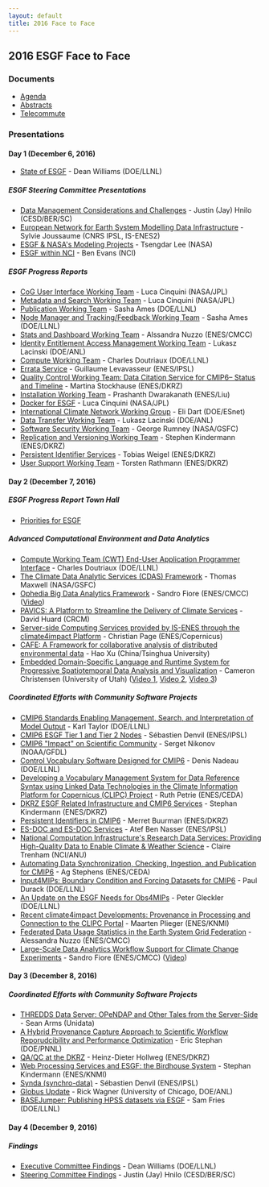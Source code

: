 ```yaml
---
layout: default
title: 2016 Face to Face
---
```


## 2016 ESGF Face to Face

### Documents

* [Agenda][agenda]
* [Abstracts][abstracts]
* [Telecommute][telecommute]

### Presentations

#### Day 1 (December 6, 2016)

* [State of ESGF]({{site.esgf-media}}/2016-F2F/6-12-2016/F2F-2016-State_of_ESGF.pdf) - Dean Williams (DOE/LLNL)

##### ESGF Steering Committee Presentations

* [Data Management Considerations and Challenges]({{site.esgf-media}}/2016-F2F/6-12-2016/sponsors/F2F-2016-DOE.pdf) - Justin (Jay) Hnilo (CESD/BER/SC)
* [European Network for Earth System Modelling Data Infrastructure]({{site.esgf-media}}/2016-F2F/6-12-2016/sponsors/F2F-2016-ISENES.pdf) - Sylvie Joussaume (CNRS IPSL, IS-ENES2)
* [ESGF & NASA's Modeling Projects]({{site.esgf-media}}/2016-F2F/6-12-2016/sponsors/F2F-2016-NASA.pdf) - Tsengdar Lee (NASA)
* [ESGF within NCI]({{site.esgf-media}}/2016-F2F/6-12-2016/sponsors/F2F-2016-NCI.pdf) - Ben Evans (NCI)

##### ESGF Progress Reports

* [CoG User Interface Working Team]({{site.esgf-media}}/2016-F2F/6-12-2016/progress_reports/F2F-2016-UI.pdf) - Luca Cinquini (NASA/JPL)
* [Metadata and Search Working Team]({{site.esgf-media}}/2016-F2F/6-12-2016/progress_reports/F2F-2016-Search.pdf) - Luca Cinquini (NASA/JPL)
* [Publication Working Team]({{site.esgf-media}}/2016-F2F/6-12-2016/progress_reports/F2F-2016-Publication.pdf) - Sasha Ames (DOE/LLNL)
* [Node Manager and Tracking/Feedback Working Team]({{site.esgf-media}}/2016-F2F/6-12-2016/progress_reports/F2F-2016-Node_Manager.pdf) - Sasha Ames (DOE/LLNL)
* [Stats and Dashboard Working Team]({{site.esgf-media}}/2016-F2F/6-12-2016/progress_reports/F2F-2016-Dashboard.pdf) - Alssandra Nuzzo (ENES/CMCC)
* [Identity Entitlement Access Management Working Team]({{site.esgf-media}}/2016-F2F/6-12-2016/progress_reports/F2F-2016-IDEA.pdf) - Lukasz Lacinski (DOE/ANL)
* [Compute Working Team]({{site.esgf-media}}/2016-F2F/6-12-2016/progress_reports/F2F-2016-Compute.pdf) - Charles Doutriaux (DOE/LLNL)
* [Errata Service]({{site.esgf-media}}/2016-F2F/6-12-2016/projects/F2F-2016-CMIP6_Errata_Service.pdf) - Guillaume Levavasseur (ENES/IPSL)
* [Quality Control Working Team: Data Citation Service for CMIP6– Status and Timeline]({{site.esgf-media}}/2016-F2F/6-12-2016/progress_reports/F2F-2016-Quality_Control.pdf) - Martina Stockhause (ENES/DKRZ)
* [Installation Working Team]({{site.esgf-media}}/2016-F2F/6-12-2016/progress_reports/F2F-2016-Installation.pdf) - Prashanth Dwarakanath (ENES/Liu)
* [Docker for ESGF]({{site.esgf-media}}/2016-F2F/6-12-2016/progress_reports/F2F-2016-Docker.pdf) - Luca Cinquini (NASA/JPL)
* [International Climate Network Working Group]({{site.esgf-media}}/2016-F2F/6-12-2016/progress_reports/F2F-2016-ICNWG.pdf) - Eli Dart (DOE/ESnet)
* [Data Transfer Working Team]({{site.esgf-media}}/2016-F2F/6-12-2016/progress_reports/F2F-2016-Data_Transfer.pdf) - Lukasz Lacinski (DOE/ANL)
* [Software Security Working Team]({{site.esgf-media}}/2016-F2F/6-12-2016/progress_reports/F2F-2016-Software_Security.pdf) - George Rumney (NASA/GSFC)
* [Replication and Versioning Working Team]({{site.esgf-media}}/2016-F2F/6-12-2016/progress_reports/F2F-2016-Replication.pdf) - Stephen Kindermann (ENES/DKRZ)
* [Persistent Identifier Services]({{site.esgf-media}}/2016-F2F/6-12-2016/projects/F2F-2016-PID.pdf) - Tobias Weigel (ENES/DKRZ)
* [User Support Working Team]({{site.esgf-media}}/2016-F2F/6-12-2016/progress_reports/F2F-2016-Support.pdf) - Torsten Rathmann (ENES/DKRZ)

#### Day 2 (December 7, 2016)

##### ESGF Progress Report Town Hall

* [Priorities for ESGF]({{site.esgf-media}}/2016-F2F/7-12-2016/F2F-2016-Priorities_For_ESGF.pdf)

##### Advanced Computational Environment and Data Analytics

* [Compute Working Team (CWT) End-User Application Programmer Interface]({{site.esgf-media}}/2016-F2F/7-12-2016/compute_and_analytics/F2F-2016-CWT_API.pdf) - Charles Doutriaux (DOE/LLNL)
* [The Climate Data Analytic Services (CDAS) Framework]({{site.esgf-media}}/2016-F2F/7-12-2016/compute_and_analytics/F2F-2016-CDAS.pdf) - Thomas Maxwell (NASA/GSFC)
* [Ophedia Big Data Analytics Framework]({{site.esgf-media}}/2016-F2F/7-12-2016/compute_and_analytics/F2F-2016-Ophidia.pdf) - Sandro Fiore (ENES/CMCC) ([Video]({{site.esgf-media}}/2016-F2F/7-12-2016/compute_and_analytics/F2F-2016-Ophidia_SnowOff3.mov))
* [PAVICS: A Platform to Streamline the Delivery of Climate Services]({{site.esgf-media}}/2016-F2F/7-12-2016/compute_and_analytics/F2F-2016-PAVICS.pdf) - David Huard (CRCM)
* [Server-side Computing Services provided by IS-ENES through the climate4impact Platform]({{site.esgf-media}}/2016-F2F/7-12-2016/compute_and_analytics/F2F-2016-climate4impact_compute.pdf) - Christian Page (ENES/Copernicus)
* [CAFE: A Framework for collaborative analysis of distributed environmental data]({{site.esgf-media}}/2016-F2F/7-12-2016/compute_and_analytics/F2F-2016-CAFE.pdf) - Hao Xu (China/Tsinghua University)
* [Embedded Domain-Specific Language and Runtime System for Progressive Spatiotemporal Data Analysis and Visualization]({{site.esgf-media}}/2016-F2F/7-12-2016/compute_and_analytics/F2F-2016-Visus_EDSL.pdf) - Cameron Christensen (University of Utah) ([Video 1]({{site.esgf-media}}/2016-F2F/7-12-2016/compute_and_analytics/F2F-2016-Visus_EDSL_multires_nature1.mp4), [Video 2]({{site.esgf-media}}/2016-F2F/7-12-2016/compute_and_analytics/F2F-2016-Visus_EDSL_multires_nature2.mp4), [Video 3]({{site.esgf-media}}/2016-F2F/7-12-2016/compute_and_analytics/F2F-2016-Visus_EDSL_order_comparison.mp4))

##### Coordinated Efforts with Community Software Projects

* [CMIP6 Standards Enabling Management, Search, and Interpretation of Model Output]({{site.esgf-media}}/2016-F2F/7-12-2016/community_software/F2F-2016-CMIP6_Standards.pdf) - Karl Taylor (DOE/LLNL)
* [CMIP6 ESGF Tier 1 and Tier 2 Nodes]({{site.esgf-media}}/2016-F2F/7-12-2016/community_software/F2F-2016-Tier1_Tier2.pdf) - Sébastien Denvil (ENES/IPSL)
* [CMIP6 "Impact" on Scientific Community]({{site.esgf-media}}/2016-F2F/7-12-2016/community_software/F2F-2016-CMIP6_Impact.pdf) - Serget Nikonov (NOAA/GFDL)
* [Control Vocabulary Software Designed for CMIP6]({{site.esgf-media}}/2016-F2F/7-12-2016/community_software/F2F-2016-CV_CMIP6_PrePARE.pdf) - Denis Nadeau (DOE/LLNL)
* [Developing a Vocabulary Management System for Data Reference Syntax using Linked Data Technologies in the Climate Information Platform for Copernicus (CLIPC) Project]({{site.esgf-media}}/2016-F2F/7-12-2016/community_software/F2F-2016-DRS_CLIPC.pdf) - Ruth Petrie (ENES/CEDA)
* [DKRZ ESGF Related Infrastructure and CMIP6 Services]({{site.esgf-media}}/2016-F2F/7-12-2016/community_software/F2F-2016-DKRZ_ESGF_CMIP6.pdf) - Stephan Kindermann (ENES/DKRZ)
* [Persistent Identifiers in CMIP6]({{site.esgf-media}}/2016-F2F/7-12-2016/community_software/F2F-2016-CMIP6_PIDs.pdf) - Merret Buurman (ENES/DKRZ)
* [ES-DOC and ES-DOC Services]({{site.esgf-media}}/2016-F2F/7-12-2016/community_software/F2F-2016-ESDOC_CMIP6_ERRATA.pdf) - Atef Ben Nasser (ENES/IPSL)
* [National Computation Infrastructure's Research Data Services: Providing High-Quality Data to Enable Climate & Weather Science]({{site.esgf-media}}/2016-F2F/7-12-2016/community_software/F2F-2016-NCI_Research_Data_Services.pdf) - Claire Trenham (NCI/ANU)
* [Automating Data Synchronization, Checking, Ingestion, and Publication for CMIP6]({{site.esgf-media}}/2016-F2F/7-12-2016/community_software/F2F-2016-Data_Synchronization_CMIP6.pdf) - Ag Stephens (ENES/CEDA)
* [Input4MIPs: Boundary Condition and Forcing Datasets for CMIP6]({{site.esgf-media}}/2016-F2F/7-12-2016/community_software/F2F-2016-input4MIPs.pdf) - Paul Durack (DOE/LLNL)
* [An Update on the ESGF Needs for Obs4MIPs]({{site.esgf-media}}/2016-F2F/7-12-2016/community_software/F2F-2016-Obs4MIPs.pdf) - Peter Gleckler (DOE/LLNL)
* [Recent climate4impact Developments: Provenance in Processing and Connection to the CLIPC Portal]({{site.esgf-media}}/2016-F2F/7-12-2016/community_software/F2F-2016-climate4impact_provenance.pdf) - Maarten Plieger (ENES/KNMI)
* [Federated Data Usage Statistics in the Earth System Grid Federation]({{site.esgf-media}}/2016-F2F/7-12-2016/community_software/F2F-2016-Federated_Usage_Stats.pdf) - Alessandra Nuzzo (ENES/CMCC)
* [Large-Scale Data Analytics Workflow Support for Climate Change Experiments]({{site.esgf-media}}/2016-F2F/7-12-2016/community_software/F2F-2016-INDIGO.pdf) - Sandro Fiore (ENES/CMCC) ([Video]({{site.esgf-media}}/2016-F2F/7-12-2016/community_software/F2F-2016-INDIGO_Use_Case.mov))

#### Day 3 (December 8, 2016)

##### Coordinated Efforts with Community Software Projects

* [THREDDS Data Server: OPeNDAP and Other Tales from the Server-Side]({{site.esgf-media}}/2016-F2F/8-12-2016/F2F-2016-THREDDS.pdf) - Sean Arms (Unidata)
* [A Hybrid Provenance Capture Approach to Scientific Workflow Reporudcibility and Performance Optimization]({{site.esgf-media}}/2016-F2F/8-12-2016/F2F-2016-Proven.pdf) - Eric Stephan (DOE/PNNL)
* [QA/QC at the DKRZ]({{site.esgf-media}}/2016-F2F/8-12-2016/F2F-2016-QA_DKRZ.pdf) - Heinz-Dieter Hollweg (ENES/DKRZ)
* [Web Processing Services and ESGF: the Birdhouse System]({{site.esgf-media}}/2016-F2F/8-12-2016/F2F-2016-Birdhouse.pdf) - Stephan Kindermann (ENES/KNMI)
* [Synda (synchro-data)]({{site.esgf-media}}/2016-F2F/8-12-2016/F2F-2016-SYNDA.pdf) - Sébastien Denvil (ENES/IPSL)
* [Globus Update]({{site.esgf-media}}/2016-F2F/8-12-2016/F2F-2016-Globus.pdf) - Rick Wagner (University of Chicago, DOE/ANL)
* [BASEJumper: Publishing HPSS datasets via ESGF]({{site.esgf-media}}/2016-F2F/8-12-2016/F2F-2016-BASEJumper.pdf) - Sam Fries (DOE/LLNL)

#### Day 4 (December 9, 2016)

##### Findings

* [Executive Committee Findings]({{site.esgf-media}}/2016-F2F/9-12-2016/F2F-2016-XC_Findings.pdf) - Dean Williams (DOE/LLNL)
* [Steering Committee Findings]({{site.esgf-media}}/2016-F2F/9-12-2016/F2F-2016-SC_Findings.pdf) - Justin (Jay) Hnilo (CESD/BER/SC)

[agenda]: {{site.esgf-media}}/2016-F2F/Agenda.pdf
[abstracts]: {{site.esgf-media}}/2016-F2F/Abstracts.pdf
[telecommute]: {{site.esgf-media}}/2016-F2F/Telecommute.pdf
[#]: #
